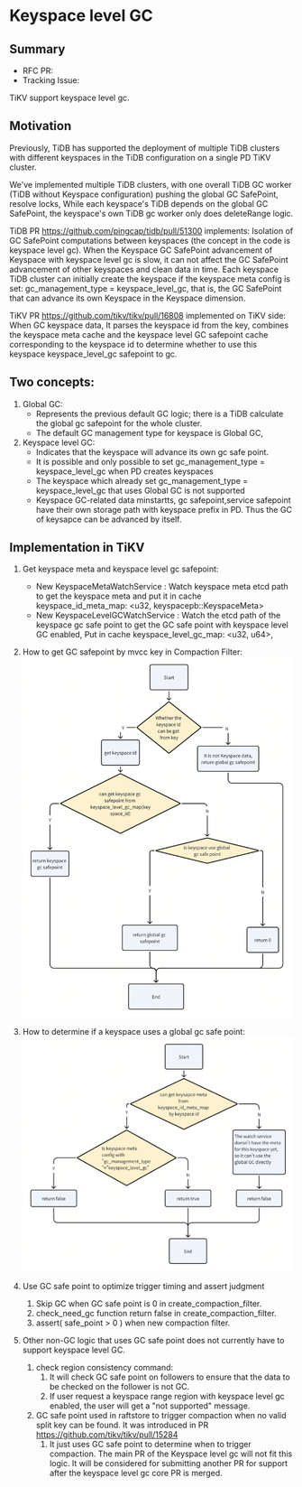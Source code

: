 # Keyspace level GC

## Summary

- RFC PR:
- Tracking Issue: 

TiKV support keyspace level gc.

## Motivation

Previously, TiDB has supported the deployment of multiple TiDB clusters with different keyspaces in the TiDB configuration on a single PD TiKV cluster.

We've implemented multiple TiDB clusters, with one overall TiDB GC worker (TiDB without Keyspace configuration) pushing the global GC SafePoint, resolve locks, While each keyspace's TiDB depends on the global GC SafePoint, the keyspace's own TiDB gc worker only does deleteRange logic.

TiDB PR https://github.com/pingcap/tidb/pull/51300 implements: Isolation of GC SafePoint computations between keyspaces (the concept in the code is keyspace level gc). When the Keyspace GC SafePoint advancement of Keyspace with keyspace level gc is slow, it can not affect the GC SafePoint advancement of other keyspaces and clean data in time. Each keyspace TiDB cluster can initially create the keyspace if the keyspace meta config is set: gc_management_type = keyspace_level_gc, that is, the GC SafePoint that can advance its own Keyspace in the Keyspace dimension.

TiKV PR https://github.com/tikv/tikv/pull/16808 implemented on TiKV side: When GC keyspace data, It parses the keyspace id from the key, combines the keyspace meta cache and the keyspace level GC safepoint cache corresponding to the keyspace id to determine whether to use this keyspace keyspace_level_gc safepoint to gc.


## Two concepts:
1. Global GC:
    - Represents the previous default GC logic; there is a TiDB calculate the global gc safepoint for the whole cluster.
    - The default GC management type for keyspace is Global GC,
2. Keyspace level GC:
    - Indicates that the keyspace will advance its own gc safe point.
    - It is possible and only possible to set gc_management_type = keyspace_level_gc when PD creates keyspaces
    - The keyspace which already set gc_management_type = keyspace_level_gc that uses Global GC is not supported
    - Keyspace GC-related data minstartts, gc safepoint,service safepoint have their own storage path with keyspace prefix in PD. Thus the GC of keysapce can be advanced by itself.


## Implementation in TiKV
1. Get keyspace meta and keyspace level gc safepoint:
    - New KeyspaceMetaWatchService : Watch keyspace meta etcd path to get the keyspace meta and put it in cache keyspace_id_meta_map: <u32, keyspacepb::KeyspaceMeta>
    - New KeyspaceLevelGCWatchService : Watch the etcd path of the keyspace gc safe point to get the GC safe point with keyspace level GC enabled, Put in cache keyspace_level_gc_map: <u32, u64>,

2. How to get GC safepoint by mvcc key in Compaction Filter:
![img.png](../media/keyspace-level-gc-get-gc-sp.png)

3. How to determine if a keyspace uses a global gc safe point:
![img.png](../media/keyspace-level-gc-is-global-gc.png)

4. Use GC safe point to optimize trigger timing and assert judgment
   1. Skip GC when GC safe point is 0 in create_compaction_filter.
   2. check_need_gc function return false in create_compaction_filter.
   3. assert( safe_point > 0 ) when new compaction filter.

5. Other non-GC logic that uses GC safe point does not currently have to support keyspace level GC.
   1. check region consistency command: 
      1. It will check GC safe point on followers to ensure that the data to be checked on the follower is not GC. 
      2. If user request a keyspace range region with keyspace level gc enabled, the user will get a "not supported" message.
   2. GC safe point used in raftstore to trigger compaction when no valid split key can be found. It was introduced in PR https://github.com/tikv/tikv/pull/15284
      1. It just uses GC safe point to determine when to trigger compaction. The main PR of the Keyspace level gc will not fit this logic. It will be considered for submitting another PR for support after the keyspace level gc core PR is merged.